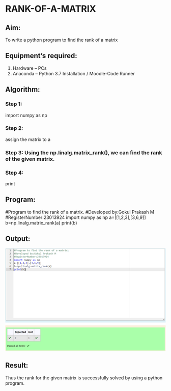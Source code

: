 # RANK-OF-A-MATRIX
## Aim:
To write a python program to find the rank of a matrix
## Equipment’s required:
1. 	Hardware – PCs
2. 	Anaconda – Python 3.7 Installation / Moodle-Code Runner
## Algorithm:
### Step 1: 
import numpy as np
### Step 2: 
assign the matrix to a
### Step 3: Using the np.linalg.matrix_rank(), we can find the rank of the given matrix.
### Step 4: 
print
## Program:
#Program to find the rank of a matrix.
#Developed by:Gokul Prakash M
#RegisterNumber:23013924
import numpy as np
a=[[1,2,3],[3,6,9]]
b=np.linalg.matrix_rank(a)
print(b)
## Output:
![Alt text](image.png)
## Result:
Thus the rank for the given matrix is successfully solved by  using a python program.

